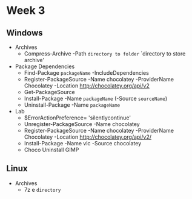 # Week 3
## Windows
* Archives
	* Compress-Archive -Path `directory to folder` `directory to store archive'
* Package Dependencies
	* Find-Package `packageName` -IncludeDependencies
	* Register-PackageSource -Name chocolatey -ProviderName Chocolatey -Location http://chocolatey.org/api/v2
	* Get-PackageSource
	* Install-Package -Name `packageName` (-Source `sourceName`)
	* Uninstall-Package -Name `packageName`
* Lab
	* $ErrorActionPreference= \'silentlycontinue\'
	* Unregister-PackageSource -Name chocolatey
	* Register-PackageSource -Name chocolatey -ProviderName Chocolatey -Location http://chocolatey.org/api/v2/
	* Install-Package -Name vlc -Source chocolatey
	* Choco Uninstall GIMP
	
## Linux
* Archives
	* 7z e `directory`
